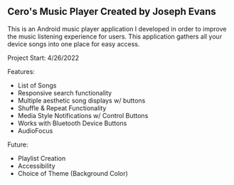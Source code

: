 Cero's Music Player
Created by Joseph Evans
-------

This is an Android music player application
I developed in order to improve the music listening experience
for users. This application gathers all your device songs into one place for
easy access.

Project Start: 4/26/2022

Features:

- List of Songs
- Responsive search functionality
- Multiple aesthetic song displays w/ buttons
- Shuffle & Repeat Functionality
- Media Style Notifications w/ Control Buttons
- Works with Bluetooth Device Buttons
- AudioFocus

Future:
- Playlist Creation
- Accessibility
- Choice of Theme (Background Color)
